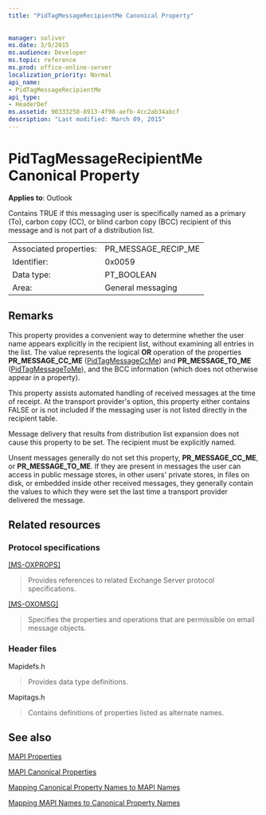 ```yaml
---
title: "PidTagMessageRecipientMe Canonical Property"
 
 
manager: soliver
ms.date: 3/9/2015
ms.audience: Developer
ms.topic: reference
ms.prod: office-online-server
localization_priority: Normal
api_name:
- PidTagMessageRecipientMe
api_type:
- HeaderDef
ms.assetid: 90333258-8913-4f98-aefb-4cc2ab34abcf
description: "Last modified: March 09, 2015"
---
```


# PidTagMessageRecipientMe Canonical Property

  
  
**Applies to**: Outlook 
  
Contains TRUE if this messaging user is specifically named as a primary (To), carbon copy (CC), or blind carbon copy (BCC) recipient of this message and is not part of a distribution list. 
  
|||
|:-----|:-----|
|Associated properties:  <br/> |PR_MESSAGE_RECIP_ME  <br/> |
|Identifier:  <br/> |0x0059  <br/> |
|Data type:  <br/> |PT_BOOLEAN  <br/> |
|Area:  <br/> |General messaging  <br/> |
   
## Remarks

This property provides a convenient way to determine whether the user name appears explicitly in the recipient list, without examining all entries in the list. The value represents the logical **OR** operation of the properties **PR_MESSAGE_CC_ME** ([PidTagMessageCcMe](pidtagmessageccme-canonical-property.md)) and **PR_MESSAGE_TO_ME** ([PidTagMessageToMe](pidtagmessagetome-canonical-property.md)), and the BCC information (which does not otherwise appear in a property). 
  
This property assists automated handling of received messages at the time of receipt. At the transport provider's option, this property either contains FALSE or is not included if the messaging user is not listed directly in the recipient table. 
  
Message delivery that results from distribution list expansion does not cause this property to be set. The recipient must be explicitly named. 
  
Unsent messages generally do not set this property, **PR_MESSAGE_CC_ME**, or **PR_MESSAGE_TO_ME**. If they are present in messages the user can access in public message stores, in other users' private stores, in files on disk, or embedded inside other received messages, they generally contain the values to which they were set the last time a transport provider delivered the message. 
  
## Related resources

### Protocol specifications

[[MS-OXPROPS]](http://msdn.microsoft.com/library/f6ab1613-aefe-447d-a49c-18217230b148%28Office.15%29.aspx)
  
> Provides references to related Exchange Server protocol specifications.
    
[[MS-OXOMSG]](http://msdn.microsoft.com/library/daa9120f-f325-4afb-a738-28f91049ab3c%28Office.15%29.aspx)
  
> Specifies the properties and operations that are permissible on email message objects.
    
### Header files

Mapidefs.h
  
> Provides data type definitions.
    
Mapitags.h
  
> Contains definitions of properties listed as alternate names.
    
## See also



[MAPI Properties](mapi-properties.md)
  
[MAPI Canonical Properties](mapi-canonical-properties.md)
  
[Mapping Canonical Property Names to MAPI Names](mapping-canonical-property-names-to-mapi-names.md)
  
[Mapping MAPI Names to Canonical Property Names](mapping-mapi-names-to-canonical-property-names.md)

